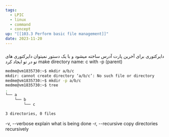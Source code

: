 ```yaml
---
tags:
  - LPIC
  - linux
  - command
  - concept
up: "[[103.3 Perform basic file management]]"
date: 2023-11-20
---
```

###
دایرکتوری برای آخرین پارت آدرس ساخته میشود و با یک دستور نمیتوان دایرکتوری های تو در تو ایجاد کرد
make directory name: c with -p (parent)
```bash
medme@vm1835730:~$ mkdir a/b/c
mkdir: cannot create directory ‘a/b/c’: No such file or directory
medme@vm1835730:~$ mkdir -p a/b/c
medme@vm1835730:~$ tree
.
└── a
    └── b
        └── c

3 directories, 0 files
```
-v, --verbose
	explain what is being done
 -r, --recursive
	copy directories recursively